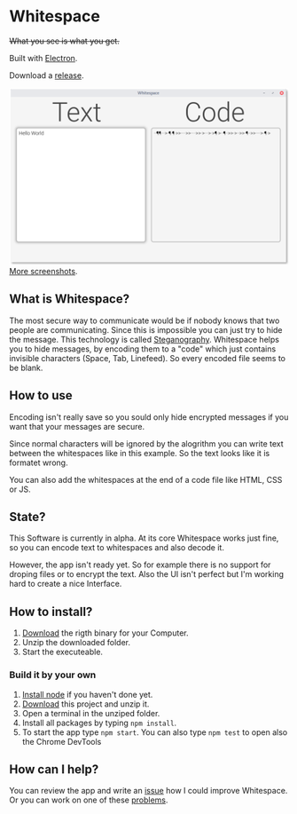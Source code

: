 # Whitespace
~~What you see is what you get.~~

Built with [Electron](http://electron.atom.io/ "Click to learn more about Electron"). 

Download a [release](https://github.com/flofriday/Whitespace/releases "Click to see all releases.").

![Test](screenshots/v0.0.2/Mainscreen_filled.png)
[More screenshots](screenshots/v0.0.2/Screenshots.md).
## What is Whitespace?
The most secure way to communicate would be if nobody knows that two people are communicating. Since this is impossible you can just try to hide the message. This technology is called [Steganography](https://en.wikipedia.org/wiki/Steganography "Wikipeda about Steganography"). Whitespace helps you to hide messages, by encoding them to a "code" which just contains invisible characters (Space, Tab, Linefeed). So every encoded file seems to be blank. 

## How to use
Encoding isn't really save so you sould only hide encrypted messages if you want that your messages are secure. 

Since normal characters will be ignored by the alogrithm you can write text between the whitespaces like in this example. So the text looks like it is formatet wrong.

You can also add the whitespaces at the end of a code file like HTML, CSS or JS. 

## State?
This Software is currently in alpha. At its core Whitespace works just fine, so you can encode text to whitespaces and also decode it.

However, the app isn't ready yet. So for example there is no support for droping files or to encrypt the text. Also the UI isn't perfect but I'm working hard to create a nice Interface.



## How to install?
1. [Download](https://github.com/flofriday/Whitespace/releases/tag/v0.0.2-alpha) the rigth binary for your Computer.
2. Unzip the downloaded folder.
3. Start the executeable.

### Build it by your own
1. [Install node](https://nodejs.org/en/download/ "Go to the node website.") if you haven't done yet.
2. [Download](https://github.com/flofriday/Whitespace/archive/master.zip) this project and unzip it.
3. Open a terminal in the unziped folder.
4. Install all packages by typing `npm install`.
5. To start the app type `npm start`. You can also type `npm test` to open also the Chrome DevTools


## How can I help?
You can review the app and write an [issue](https://github.com/flofriday/Whitespace/issues "Create a new issue") how I could improve Whitespace.
Or you can work on one of these [problems](TODO.md "TODO.md").

